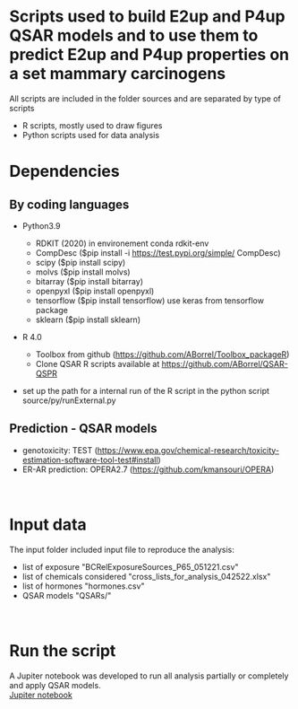 # Scripts used to build E2up and P4up QSAR models and to use them to predict E2up and P4up properties on a set mammary carcinogens 
All scripts are included in the folder sources and are separated by type of scripts 
- R scripts, mostly used to draw figures
- Python scripts used for data analysis


# Dependencies
## By coding languages 
- Python3.9
    - RDKIT (2020) in environement conda rdkit-env
    - CompDesc ($pip install -i https://test.pypi.org/simple/ CompDesc)
    - scipy ($pip install scipy)
    - molvs ($pip install molvs)
    - bitarray ($pip install bitarray)
    - openpyxl ($pip install openpyxl)
    - tensorflow ($pip install tensorflow) use keras from tensorflow package
    - sklearn ($pip install sklearn)

- R 4.0
    - Toolbox from github (https://github.com/ABorrel/Toolbox_packageR)
    - Clone QSAR R scripts available at https://github.com/ABorrel/QSAR-QSPR

- set up the path for a internal run of the R script in the python script source/py/runExternal.py

## Prediction - QSAR models 
- genotoxicity: TEST (https://www.epa.gov/chemical-research/toxicity-estimation-software-tool-test#install)
- ER-AR prediction: OPERA2.7 (https://github.com/kmansouri/OPERA)
<br><br><br>

# Input data
The input folder included input file to reproduce the analysis:
- list of exposure "BCRelExposureSources_P65_051221.csv"
- list of chemicals considered "cross_lists_for_analysis_042522.xlsx"
- list of hormones "hormones.csv"
- QSAR models "QSARs/"
<br><br><br>

# Run the script
A Jupiter notebook was developed to run all analysis partially or completely and apply QSAR models. <br> 
[Jupiter notebook](https://github.com/SilentSpringInstitute/StructuralAnalysisE2upP4up/blob/master/sources/py/main.ipynb) 

<br><br><br>

